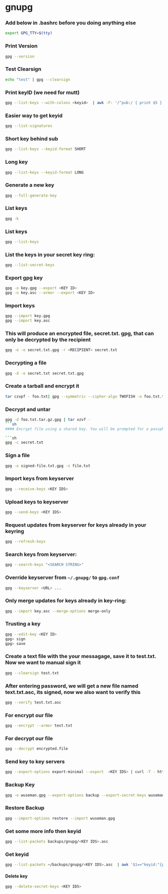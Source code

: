 # gnupg

### Add below in .bashrc before you doing anything else

```sh
export GPG_TTY=$(tty)
```
### Print Version

```sh
gpg --version
```
### Test Clearsign

```sh
echo "test" | gpg --clearsign
```
### Print keyID (we need for mutt)

```sh
gpg --list-keys --with-colons <keyid>  | awk -F: '/^pub:/ { print $5 }'   
```
### Easier way to get keyid

```sh
gpg --list-signatures               
```

### Short key behind sub                

```sh
gpg --list-keys --keyid-format SHORT 
```
### Long key                      

```sh
gpg --list-keys --keyid-format LONG       
```

### Generate a new key

```sh
gpg --full-generate-key               
```

### List keys

```sh
gpg -k 
```
### List keys              

```sh
gpg --list-keys      
```
### List the keys in your secret key ring:   

```sh
gpg --list-secret-keys
```

### Export gpg key                                                                        
```sh
gpg -o key.gpg --export <KEY ID>   
gpg -o key.asc --armor --export <KEY ID>       
```

### Import keys 

```sh
gpg --import key.gpg
gpg --import key.asc  
```

### This will produce an encrypted file, secret.txt.  gpg, that can only be decrypted by the recipient

```sh
gpg -e -o secret.txt.gpg -r <RECIPIENT> secret.txt    
```

### Decrypting a file 

```sh
gpg -d -o secret.txt secret.txt.gpg     
```

### Create a tarball and encrypt it

```sh
tar czvpf - foo.txt| gpg --symmetric --cipher-algo TWOFISH -o foo.txt.tar.gz
```

### Decrypt and untar
```sh
gpg -d foo.txt.tar.gz.gpg | tar xzvf -
```sh
#### Encrypt file using a shared key. You will be prompted for a passphrase.       

```sh
gpg -c secret.txt 
```
### Sign a file               

```sh
gpg -o signed-file.txt.gpg -s file.txt
```

### Import keys from keyserver                                       
```sh
gpg --receive-keys <KEY IDS>
```

### Upload keys to keyserver                                                    

```sh
gpg --send-keys <KEY IDS>   
```

### Request updates from keyserver for keys already in your keyring

```sh
gpg --refresh-keys         
```

### Search keys from keyserver:   

```sh
gpg --search-keys "<SEARCH STRING>"     
```

### Override keyserver from `~/.gnupg/` to  `gpg.conf`     

```sh
gpg --keyserver <URL> ...                  
```

### Only merge updates for keys already in key-ring:        

```sh
gpg --import key.asc --merge-options merge-only                                            
```

### Trusting a key
```sh
gpg --edit-key <KEY ID>                                                                  
gpg> sign                                                                                
gpg> save                                                                                   
```

### Create a text file with the your messagage, save it to test.txt. Now we want to manual sign it

```sh
gpg --clearsign test.txt
```

### After entering password, we will get a new file named text.txt.asc, its signed, now we also want to verify this

```sh
gpg --verify test.txt.asc
```

### For encrypt our file

```sh
gpg --encrypt --armor test.txt
```

### For decrypt our file

```sh
gpg --decrypt encrypted.file
```

### Send key to key servers

```sh
gpg --export-options export-minimal --export  <KEY IDS> | curl -T - https://keys.openpgp.org
```

### Backup Key

```sh
gpg -o wuseman.gpg --export-options backup --export-secret-keys wuseman@nr1.nu
```
### Restore Backup

```sh
gpg --import-options restore --import wuseman.gpg
```
### Get some more info then keyid

```sh
gpg --list-packets backups/gnupg/<KEY IDS>.asc 
```

### Get keyid

```sh
gpg --list-packets ~/backups/gnupg/<KEY IDS>.asc  | awk '$1=="keyid:"{print$2}'
```

#### Delete key

```sh
gpg --delete-secret-keys <KEY IDS>
```
